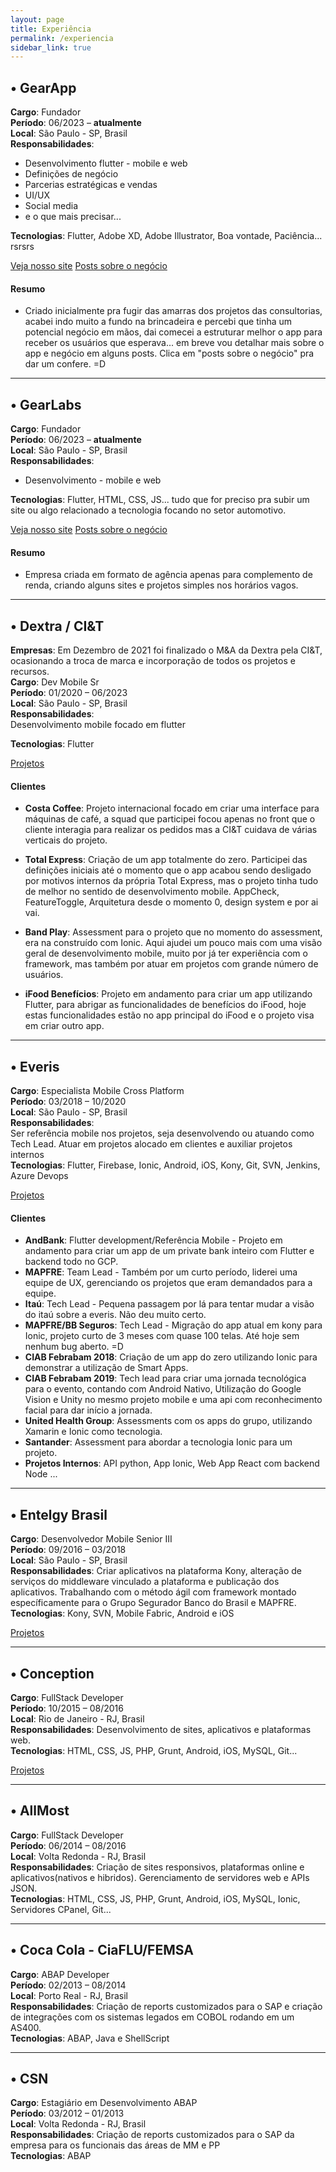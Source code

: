 ```yaml
---
layout: page
title: Experiência
permalink: /experiencia
sidebar_link: true
---
```


## • GearApp

**Cargo**: Fundador <br>
**Período**: 06/2023 – <b>atualmente</b> <br>
**Local**: São Paulo - SP, Brasil <br>
**Responsabilidades**:  <br>
* Desenvolvimento flutter - mobile e web
* Definições de negócio
* Parcerias estratégicas e vendas
* UI/UX 
* Social media
* e o que mais precisar...


**Tecnologias**: Flutter, Adobe XD, Adobe Illustrator, Boa vontade, Paciência... rsrsrs

<a href="https://gearapp.com.br" target="blank" class="btn primary">Veja nosso site</a>
<a href="/gearapp" class="btn">Posts sobre o negócio</a>

#### Resumo

* Criado inicialmente pra fugir das amarras dos projetos das consultorias, acabei indo muito a fundo na brincadeira e percebi que tinha um potencial negócio em mãos, dai comecei a estruturar melhor o app para receber os usuários que esperava... em breve vou detalhar mais sobre o app e negócio em alguns posts. Clica em "posts sobre o negócio" pra dar um confere. =D

----

## • GearLabs

**Cargo**: Fundador <br>
**Período**: 06/2023 – <b>atualmente</b> <br>
**Local**: São Paulo - SP, Brasil <br>
**Responsabilidades**:  <br>
* Desenvolvimento - mobile e web

**Tecnologias**: Flutter, HTML, CSS, JS... tudo que for preciso pra subir um site ou algo relacionado a tecnologia focando no setor automotivo.

<a href="https://gearlabs.com.br" target="blank" class="btn primary">Veja nosso site</a>
<a href="/gearlabs" class="btn">Posts sobre o negócio</a>

#### Resumo

* Empresa criada em formato de agência apenas para complemento de renda, criando alguns sites e projetos simples nos horários vagos. 

----


## • Dextra / CI&T

**Empresas**: Em Dezembro de 2021 foi finalizado o M&A da Dextra pela CI&T, ocasionando a troca de marca e incorporação de todos os projetos e recursos. <br>
**Cargo**: Dev Mobile Sr <br>
**Período**: 01/2020 – 06/2023 <br>
**Local**: São Paulo - SP, Brasil <br>
**Responsabilidades**:  <br>
Desenvolvimento mobile focado em flutter<br>


**Tecnologias**: Flutter

<a href="/dextra-ciandt" class="btn">Projetos</a>

#### Clientes

* **Costa Coffee**: Projeto internacional focado em criar uma interface para máquinas de café, a squad que participei focou apenas no front que o cliente interagia para realizar os pedidos mas a CI&T cuidava de várias verticais do projeto.

* **Total Express**: Criação de um app totalmente do zero. Participei das definições iniciais até o momento que o app acabou sendo desligado por motivos internos da própria Total Express, mas o projeto tinha tudo de melhor no sentido de desenvolvimento mobile. AppCheck, FeatureToggle, Arquitetura desde o momento 0, design system e por ai vai. 

* **Band Play**: Assessment para o projeto que no momento do assessment, era na construído com Ionic. Aqui ajudei um pouco mais com uma visão geral de desenvolvimento mobile, muito por já ter experiência com o framework, mas também por atuar em projetos com grande número de usuários. 

* **iFood Benefícios**: Projeto em andamento para criar um app utilizando Flutter, para abrigar as funcionalidades de benefícios do iFood, hoje estas funcionalidades estão no app principal do iFood e o projeto visa em criar outro app. 

----

## • Everis

**Cargo**: Especialista Mobile Cross Platform <br>
**Período**: 03/2018 – 10/2020 <br>
**Local**: São Paulo - SP, Brasil <br>
**Responsabilidades**:  <br>
Ser referência mobile nos projetos, seja desenvolvendo ou atuando como Tech Lead. Atuar em projetos alocado em clientes e auxiliar projetos internos<br>
**Tecnologias**: Flutter, Firebase, Ionic, Android, iOS, Kony, Git, SVN, Jenkins, Azure Devops

<a href="/everis" class="btn">Projetos</a>

#### Clientes
* **AndBank**: Flutter development/Referência Mobile - Projeto em andamento para criar um app de um private bank inteiro com Flutter e backend todo no GCP.
* **MAPFRE**: Team Lead - Também por um curto período, liderei uma equipe de UX, gerenciando os projetos que eram demandados para a equipe.
* **Itaú**: Tech Lead - Pequena passagem por lá para tentar mudar a visão do itaú sobre a everis. Não deu muito certo.
* **MAPFRE/BB Seguros**: Tech Lead - Migração do app atual em kony para Ionic, projeto curto de 3 meses com quase 100 telas. Até hoje sem nenhum bug aberto. =D
* **CIAB Febrabam 2018**: Criação de um app do zero utilizando Ionic para demonstrar a utilização de Smart Apps.
* **CIAB Febrabam 2019**: Tech lead para criar uma jornada tecnológica para o evento, contando com Android Nativo, Utilização do Google Vision e Unity no mesmo projeto mobile e uma api com reconhecimento facial para dar início a jornada.
* **United Health Group**: Assessments com os apps do grupo, utilizando Xamarin e Ionic como tecnologia. 
* **Santander**: Assessment para abordar a tecnologia Ionic para um projeto.
* **Projetos Internos**: API python, App Ionic, Web App React com backend Node ...

----

## • Entelgy Brasil

**Cargo**: Desenvolvedor Mobile Senior III <br>
**Período**: 09/2016 – 03/2018 <br>
**Local**: São Paulo - SP, Brasil <br>
**Responsabilidades**: Criar aplicativos na plataforma Kony, alteração de serviços do middleware vinculado a plataforma e publicação dos aplicativos. Trabalhando com o método ágil com framework montado específicamente para o Grupo Segurador Banco do Brasil e MAPFRE. <br>
**Tecnologias**: Kony, SVN, Mobile Fabric, Android e iOS <br>

<a href="/entelgybr" class="btn">Projetos</a>

---

## • Conception

**Cargo**: FullStack Developer <br>
**Período**: 10/2015 – 08/2016 <br>
**Local**: Rio de Janeiro - RJ, Brasil <br>
**Responsabilidades**: Desenvolvimento de sites, aplicativos e plataformas web.  <br>
**Tecnologias**: HTML, CSS, JS, PHP, Grunt, Android, iOS, MySQL, Git... <br>

<a href="/conception" class="btn">Projetos</a>

---

## • AllMost

**Cargo**: FullStack Developer <br>
**Período**: 06/2014 – 08/2016 <br>
**Local**: Volta Redonda - RJ, Brasil <br>
**Responsabilidades**: Criação de sites responsivos, plataformas online e aplicativos(nativos e hibridos). Gerenciamento de servidores web e APIs JSON. <br>
**Tecnologias**: HTML, CSS, JS, PHP, Grunt, Android, iOS, MySQL, Ionic, Servidores CPanel, Git... <br>

---

## • Coca Cola - CiaFLU/FEMSA

**Cargo**: ABAP Developer <br>
**Período**: 02/2013 – 08/2014 <br>
**Local**: Porto Real - RJ, Brasil <br>
**Responsabilidades**: Criação de reports customizados para o SAP e criação de integrações com os sistemas legados em COBOL rodando em um AS400.  <br>
**Tecnologias**: ABAP, Java e ShellScript <br>

---

## • CSN

**Cargo**: Estagiário em Desenvolvimento ABAP <br>
**Período**: 03/2012 – 01/2013 <br>
**Local**: Volta Redonda - RJ, Brasil <br>
**Responsabilidades**: Criação de reports customizados para o SAP da empresa para os funcionais das áreas de MM e PP <br>
**Tecnologias**: ABAP<br>
